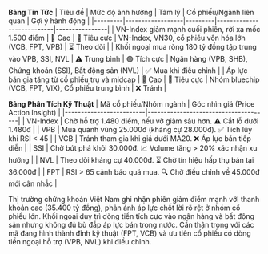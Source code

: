 **Bảng Tin Tức**
| Tiêu đề | Mức độ ảnh hưởng | Tâm lý | Cổ phiếu/Ngành liên quan | Gợi ý hành động |
|---------|------------------|---------|---------------------------|----------------|
| VN-Index giảm mạnh cuối phiên, rời xa mốc 1.500 điểm | 🚨 Cao | 🔴 Tiêu cực | VN-Index, VN30, cổ phiếu vốn hóa lớn (VCB, FPT, VPB) | ⏳ Theo dõi |
| Khối ngoại mua ròng 180 tỷ đồng tập trung vào VPB, SSI, NVL | ⚠️ Trung bình | 🟢 Tích cực | Ngân hàng (VPB, SHB), Chứng khoán (SSI), Bất động sản (NVL) | ✅ Mua khi điều chỉnh |
| Áp lực bán gia tăng từ cổ phiếu trụ và midcap | 🚨 Cao | 🔴 Tiêu cực | Nhóm bluechip (VCB, FPT, VIX), Cổ phiếu trung bình | ❌ Tránh |

**Bảng Phân Tích Kỹ Thuật**
| Mã cổ phiếu/Nhóm ngành | Góc nhìn giá (Price Action Insight) |
|-------------------------|--------------------------------------|
| VN-Index | Chờ hỗ trợ 1.480 điểm, nếu vỡ giảm sâu hơn. ⚠️ Cắt lỗ dưới 1.480đ |
| VPB | Mua quanh vùng 25.000đ (kháng cự 28.000đ). ✅ Tích lũy khi RSI < 45 |
| VCB | Tránh tham gia khi giá dưới MA20. ❌ Áp lực bán tiếp diễn |
| SSI | Chờ bứt phá khỏi 30.000đ. 📈 Volume tăng > 20% xác nhận xu hướng |
| NVL | Theo dõi kháng cự 40.000đ. ⏳ Chờ tín hiệu hấp thụ bán tại 36.000đ |
| FPT | RSI > 65 cảnh báo quá mua. 🔍 Chờ điều chỉnh về 45.000đ mới cân nhắc |

Thị trường chứng khoán Việt Nam ghi nhận phiên giảm điểm mạnh với thanh khoản cao (35.400 tỷ đồng), phản ánh áp lực chốt lời rõ rệt ở nhóm cổ phiếu lớn. Khối ngoại duy trì dòng tiền tích cực vào ngân hàng và bất động sản nhưng không đủ bù đắp áp lực bán trong nước. Cần thận trọng với các mã đang hình thành đỉnh kỹ thuật (FPT, VCB) và ưu tiên cổ phiếu có dòng tiền ngoại hỗ trợ (VPB, NVL) khi điều chỉnh.